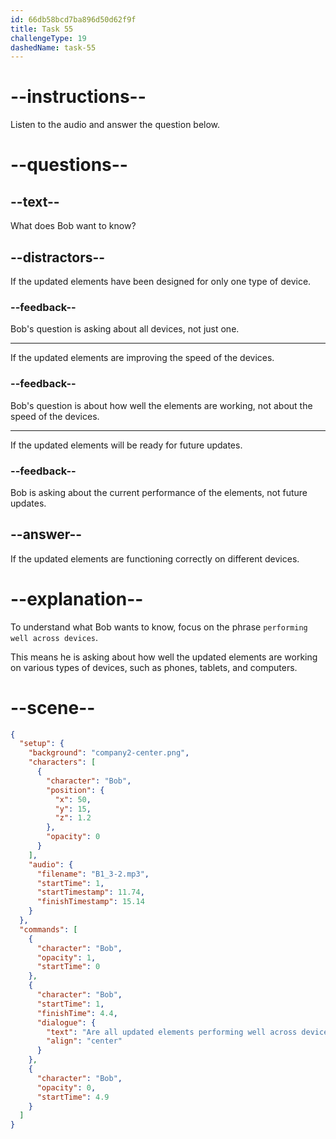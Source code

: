 ```yaml
---
id: 66db58bcd7ba896d50d62f9f
title: Task 55
challengeType: 19
dashedName: task-55
---
```

<!--
AUDIO REFERENCE:
Bob: Are all updated elements performing well across devices?
-->

# --instructions--

Listen to the audio and answer the question below.

# --questions--

## --text--

What does Bob want to know?

## --distractors--

If the updated elements have been designed for only one type of device.

### --feedback--

Bob's question is asking about all devices, not just one.

---

If the updated elements are improving the speed of the devices.

### --feedback--

Bob's question is about how well the elements are working, not about the speed of the devices.

---

If the updated elements will be ready for future updates.

### --feedback--

Bob is asking about the current performance of the elements, not future updates.

## --answer--

If the updated elements are functioning correctly on different devices.

# --explanation--

To understand what Bob wants to know, focus on the phrase `performing well across devices`. 

This means he is asking about how well the updated elements are working on various types of devices, such as phones, tablets, and computers.

# --scene--

```json
{
  "setup": {
    "background": "company2-center.png",
    "characters": [
      {
        "character": "Bob",
        "position": {
          "x": 50,
          "y": 15,
          "z": 1.2
        },
        "opacity": 0
      }
    ],
    "audio": {
      "filename": "B1_3-2.mp3",
      "startTime": 1,
      "startTimestamp": 11.74,
      "finishTimestamp": 15.14
    }
  },
  "commands": [
    {
      "character": "Bob",
      "opacity": 1,
      "startTime": 0
    },
    {
      "character": "Bob",
      "startTime": 1,
      "finishTime": 4.4,
      "dialogue": {
        "text": "Are all updated elements performing well across devices?",
        "align": "center"
      }
    },
    {
      "character": "Bob",
      "opacity": 0,
      "startTime": 4.9
    }
  ]
}
```

